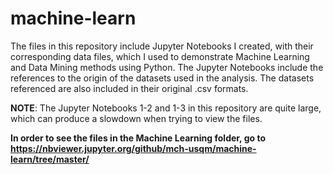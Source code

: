 # machine-learn

The files in this repository include Jupyter Notebooks I created, with their corresponding data files, which I used to demonstrate 
Machine Learning and Data Mining methods using Python. 
The Jupyter Notebooks include the references to the origin of the datasets used in the analysis.
The datasets referenced  are also included in their original .csv formats.

**NOTE**: The Jupyter Notebooks 1-2 and 1-3 in this repository are quite large, which can produce a slowdown when trying to view the files.

**In order to see the files in the Machine Learning folder, go to https://nbviewer.jupyter.org/github/mch-usqm/machine-learn/tree/master/**
